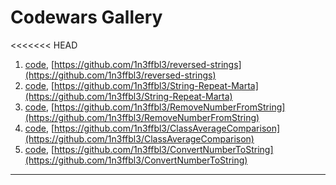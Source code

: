 # Codewars Gallery

<<<<<<< HEAD
1. [code](), [https://github.com/1n3ffbl3/reversed-strings](https://github.com/1n3ffbl3/reversed-strings)
2. [code](), [https://github.com/1n3ffbl3/String-Repeat-Marta](https://github.com/1n3ffbl3/String-Repeat-Marta) 
3. [code](), [https://github.com/1n3ffbl3/RemoveNumberFromString](https://github.com/1n3ffbl3/RemoveNumberFromString)  
4. [code](), [https://github.com/1n3ffbl3/ClassAverageComparison](https://github.com/1n3ffbl3/ClassAverageComparison)  
5. [code](), [https://github.com/1n3ffbl3/ConvertNumberToString](https://github.com/1n3ffbl3/ConvertNumberToString)  

___
